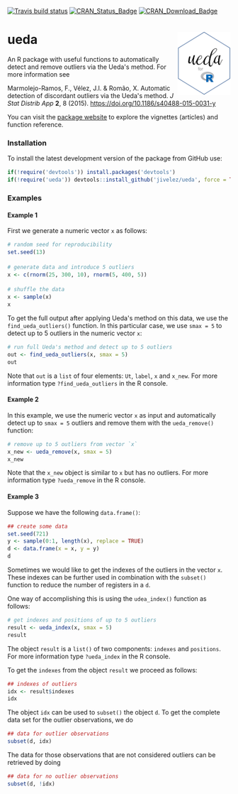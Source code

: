 [![Travis build status](https://travis-ci.org/jivelez/ueda.svg?branch=master)](https://travis-ci.org/jivelez/ueda)
[![CRAN\_Status\_Badge](http://www.r-pkg.org/badges/version-ago/ueda)](https://cran.r-project.org/package=ueda)
[![CRAN\_Download\_Badge](http://cranlogs.r-pkg.org/badges/ueda)](https://cran.r-project.org/package=ueda) 

# ueda  <img src="man/figures/logo.png" align="right" alt="" width="120" />

An R package with useful functions to automatically detect and remove outliers via the Ueda's method.  For more information see

Marmolejo-Ramos, F., Vélez, J.I. & Romão, X. Automatic detection of discordant outliers via the Ueda's method. _J Stat Distrib App_ **2**, 8 (2015). https://doi.org/10.1186/s40488-015-0031-y

You can visit the [package website](https://jivelez.github.io/ueda/index.html) to explore the vignettes (articles) and function reference. 

### Installation

To install the latest development version of the package from GitHub use:

```r
if(!require('devtools')) install.packages('devtools')
if(!require('ueda')) devtools::install_github('jivelez/ueda', force = TRUE)
```


### Examples

#### Example 1

First we generate a numeric vector `x` as follows:

```r
# random seed for reproducibility
set.seed(13)

# generate data and introduce 5 outliers
x <- c(rnorm(25, 300, 10), rnorm(5, 400, 5))

# shuffle the data
x <- sample(x)
x
```

To get the full output after applying Ueda's method on this data, we use the `find_ueda_outliers()` function. In this particular case, we use `smax = 5` to detect up to 5 outliers in the numeric vector `x`:

```r
# run full Ueda's method and detect up to 5 outliers
out <- find_ueda_outliers(x, smax = 5)
out
```

Note that `out` is a `list` of four elements:  `Ut`, `label`, `x` and `x_new`. For more information type `?find_ueda_outliers` in the R console.


#### Example 2

In this example, we use the numeric vector `x`  as input and automatically detect up to `smax = 5` outliers and remove them with the `ueda_remove()` function:

```r
# remove up to 5 outliers from vector `x`
x_new <- ueda_remove(x, smax = 5)
x_new
```
Note that the `x_new` object is similar to `x` but has no outliers. For more information type `?ueda_remove` in the R console.


#### Example 3

Suppose we have the following `data.frame()`:

```r
## create some data
set.seed(721)
y <- sample(0:1, length(x), replace = TRUE)
d <- data.frame(x = x, y = y)
d
```
Sometimes we would like to get the indexes of the outliers in the vector `x`. These indexes can be further used in combination with the `subset()` function to reduce the number of registers in a `d`.  

One way of accomplishing this is using the `udea_index()` function as follows:

```r
# get indexes and positions of up to 5 outliers
result <- ueda_index(x, smax = 5)
result
```

The object `result` is a `list()` of two components: `indexes` and `positions`. For more information type `?ueda_index` in the R console. 

To get the `indexes` from the object `result` we proceed as follows:

```r
## indexes of outliers
idx <- result$indexes
idx
```

The object `idx` can be used to `subset()` the object `d`. To get the complete data set for the outlier observations, we do

```r
## data for outlier observations
subset(d, idx)
```

The data for those observations that are not considered outliers can be retrieved by doing

```r
## data for no outlier observations
subset(d, !idx)
```

